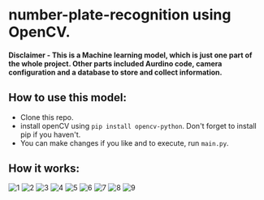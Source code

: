 # number-plate-recognition using OpenCV.
#### Disclaimer -  This is a Machine learning model, which is just one part of the whole project. Other parts included Aurdino code, camera configuration and a database to store and collect information.
## How to use this model:
- Clone this repo.
- install openCV using `pip install opencv-python`. Don't forget to install pip if you haven't.
- You can make changes if you like and to execute, run `main.py`.
## How it works:
![1](https://user-images.githubusercontent.com/35263182/98663025-8fbf8480-236e-11eb-8bd3-c728158773da.PNG)
![2](https://user-images.githubusercontent.com/35263182/98663079-a1089100-236e-11eb-8415-216d414365dd.PNG)
![3](https://user-images.githubusercontent.com/35263182/98663088-a49c1800-236e-11eb-8446-d81ccab0c35d.PNG)
![4](https://user-images.githubusercontent.com/35263182/98663090-a534ae80-236e-11eb-91af-1508d39ab630.PNG)
![5](https://user-images.githubusercontent.com/35263182/98663095-a7970880-236e-11eb-8809-c76c494947f7.PNG)
![6](https://user-images.githubusercontent.com/35263182/98663104-aa91f900-236e-11eb-9b24-5b2a1e538dfd.PNG)
![7](https://user-images.githubusercontent.com/35263182/98663105-aa91f900-236e-11eb-8abd-add4a7362597.PNG)
![8](https://user-images.githubusercontent.com/35263182/98663107-aa91f900-236e-11eb-95b0-a86aa9593aa6.PNG)
![9](https://user-images.githubusercontent.com/35263182/98663114-ad8ce980-236e-11eb-98cc-e57ae1f07d94.PNG)
